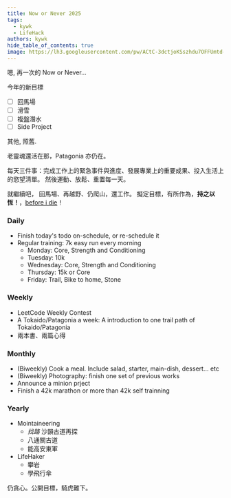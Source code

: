 ```yaml
---
title: Now or Never 2025
tags:
  - kywk
  - LifeHack
authors: kywk
hide_table_of_contents: true
image: https://lh3.googleusercontent.com/pw/ACtC-3dctjoKSszhdu7OFFUmtd-eRmtxUAIxStWh7m3eW8Qy4iXLueXBb-3n_AmYxWpfIrQWGc5He2WVeunoRe0ULT5MnjeqBY5aknTj-sCoNU7Rdg4ndP4GDvOk-5Kv7vIP5NIE8TaEJSrB2ip4Qkf8Dbi-Ig=w800-no?authuser=0
---
```


嗯, 再一次的 Now or Never...

今年的新目標
- [ ] 回馬場
- [ ] 滑雪
- [ ] 複盤潛水
- [ ] Side Project

其他, 照舊.

<!--truncate-->

老靈魂還活在那，Patagonia 亦仍在。

每天三件事：完成工作上的緊急事件與進度、發展專業上的重要成果、投入生活上的慾望清單。
然後運動、放鬆、重置每一天。

就繼續吧，
回馬場、再越野、仍爬山，還工作。
擬定目標，有所作為，**持之以恆！**，[before i die](http://goo.gl/393HY)！

### Daily

- Finish today's todo on-schedule, or re-schedule it
- Regular training: 7k easy run every morning
  - Monday: Core, Strength and Conditioning
  - Tuesday: 10k
  - Wednesday: Core, Strength and Conditioning
  - Thursday: 15k or Core
  - Friday: Trail, Bike to home, Stone

### Weekly

- LeetCode Weekly Contest
- A Tokaido/Patagonia a week: A introduction to one trail path of Tokaido/Patagonia
- 兩本書、兩篇心得

### Monthly

- (Biweekly) Cook a meal. Include salad, starter, main-dish, dessert... etc
- (Biweekly) Photography: finish one set of previous works
- Announce a minion prject
- Finish a 42k marathon or more than 42k self trainning

### Yearly

- Mointaineering
  - _找路_ 沙韻古道再探
  - 八通關古道
  - 能高安東軍
- LifeHaker
  - 攀岩
  - 學飛行傘

仍貪心。公開目標，騎虎難下。
